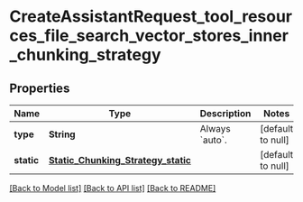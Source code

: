 # CreateAssistantRequest_tool_resources_file_search_vector_stores_inner_chunking_strategy
## Properties

| Name | Type | Description | Notes |
|------------ | ------------- | ------------- | -------------|
| **type** | **String** | Always &#x60;auto&#x60;. | [default to null] |
| **static** | [**Static_Chunking_Strategy_static**](Static_Chunking_Strategy_static.md) |  | [default to null] |

[[Back to Model list]](../README.md#documentation-for-models) [[Back to API list]](../README.md#documentation-for-api-endpoints) [[Back to README]](../README.md)

